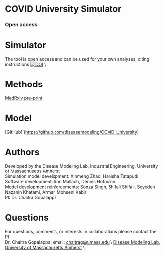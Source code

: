 # COVID University Simulator
   
### Open access
# Simulator 
The tool is open access and can be used for your own analyses, citing instructions [![DOI](https://zenodo.org/badge/266425269.svg)](https://zenodo.org/badge/latestdoi/266425269) \

# Methods 
[MedRxiv pre-print](https://www.medrxiv.org/content/10.1101/2020.07.21.20158303v1.full.pdf)

# Model 
[GitHub] (https://github.com/diseasemodeling/COVID-University)

# Authors 
Developed by the Disease Modeling Lab, Industrial Engineering, University of Massachusetts Amherst \
Simulation model development: Xinmeng Zhao, Hanisha Tatapudi \
Software development: Ron Mallach, Dennis Hofmann \
Model development reinforcements: Sonza Singh, Shifali Shifali, Seyedeh Nazanin Khatami, Arman Mohseni Kabir \
PI: Dr. Chaitra Gopalappa

# Questions 
For questions, comments, or interests in collaborations please contact the PI \
Dr. Chaitra Gopalappa; email: chaitrag@umass.edu \ [Disease Modeling Lab, University of Massachusetts Amherst](https://blogs.umass.edu/chaitrag/chaitra-gopalappa/) \

